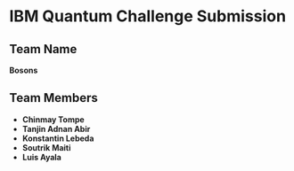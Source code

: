 # IBM Quantum Challenge Submission

## Team Name
<b>Bosons


## Team Members 
* Chinmay Tompe
* Tanjin Adnan Abir
* Konstantin Lebeda
* Soutrik Maiti
* Luis Ayala

